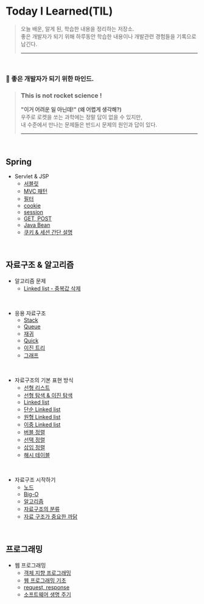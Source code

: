 # Today I Learned(TIL)

>오늘 배운, 알게 된, 학습한 내용을 정리하는 저장소. <br/>
>좋은 개발자가 되기 위해 하루동안 학습한 내용이나 개발관련 경험들을 기록으로 남긴다.
> ***
<br/>

### 📌 좋은 개발자가 되기 위한 마인드.
>### **This is not rocket science !**
>**"이거 어려운 일 아닌데!" (왜 어렵게 생각해?)**
><br/>우주로 로켓을 쏘는 과학에는 정말 답이 없을 수 있지만, 
><br/>내 수준에서 만나는 문제들은 반드시 문제의 원인과 답이 있다.
> ***

<br/>

## Spring

- Servlet & JSP
  - [서블릿](https://github.com/mingseok/TIL/blob/main/Servlet%20%26%20JSP/%EC%84%9C%EB%B8%94%EB%A6%BF.md)<br/>
  - [MVC 패턴](https://github.com/mingseok/TIL/blob/main/Servlet%20%26%20JSP/MVC%20%ED%8C%A8%ED%84%B4%20%EA%B5%AC%ED%98%84.md)<br/>
   - [필터](https://github.com/mingseok/TIL/blob/main/Servlet%20%26%20JSP/%ED%95%84%ED%84%B0.md)<br/>
  - [cookie](https://github.com/mingseok/TIL/blob/main/Servlet%20%26%20JSP/cookie.md)<br/>
  - [session](https://github.com/mingseok/TIL/blob/main/Servlet%20%26%20JSP/session.md)<br/>
  - [GET, POST](https://github.com/mingseok/TIL/blob/main/Servlet%20%26%20JSP/GET%2C%C2%A0POST.md)<br/>
  - [Java Bean](https://github.com/mingseok/TIL/blob/main/Servlet%20%26%20JSP/Java%20Bean.md)<br/>
  - [쿠키 & 세션 간단 설명](https://github.com/mingseok/TIL/blob/main/Servlet%20%26%20JSP/%EC%BF%A0%ED%82%A4%20%26%20%EC%84%B8%EC%85%98%20%EA%B0%84%EB%8B%A8%ED%95%9C%20%EC%84%A4%EB%AA%85.md)<br/>

<br/>

## 자료구조 & 알고리즘

- 알고리즘 문제  
  - [Linked list - 중복값 삭제](https://github.com/mingseok/TIL/blob/main/code/Linked_list_ag.java)<br/>




<br/>

- 응용 자료구조 
  - [Stack](https://github.com/mingseok/TIL/blob/main/%EC%9E%90%EB%A3%8C%EA%B5%AC%EC%A1%B0%20%26%20%EC%95%8C%EA%B3%A0%EB%A6%AC%EC%A6%98/Stack.md)<br/>
   - [Queue](https://github.com/mingseok/TIL/blob/main/%EC%9E%90%EB%A3%8C%EA%B5%AC%EC%A1%B0%20%26%20%EC%95%8C%EA%B3%A0%EB%A6%AC%EC%A6%98/Queue.md)<br/>
   - [재귀](https://github.com/mingseok/TIL/blob/main/%EC%9E%90%EB%A3%8C%EA%B5%AC%EC%A1%B0%20%26%20%EC%95%8C%EA%B3%A0%EB%A6%AC%EC%A6%98/%EC%9E%AC%EA%B7%80.md)<br/>
   - [Quick](https://github.com/mingseok/TIL/blob/main/%EC%9E%90%EB%A3%8C%EA%B5%AC%EC%A1%B0%20%26%20%EC%95%8C%EA%B3%A0%EB%A6%AC%EC%A6%98/%ED%80%B5.md)<br/>
   - [이진 트리](https://github.com/mingseok/TIL/blob/main/%EC%9E%90%EB%A3%8C%EA%B5%AC%EC%A1%B0%20%26%20%EC%95%8C%EA%B3%A0%EB%A6%AC%EC%A6%98/%EC%9D%B4%EC%A7%84%20%ED%8A%B8%EB%A6%AC.md)<br/>
   - [그래프](https://github.com/mingseok/TIL/blob/main/%EC%9E%90%EB%A3%8C%EA%B5%AC%EC%A1%B0%20%26%20%EC%95%8C%EA%B3%A0%EB%A6%AC%EC%A6%98/%EA%B7%B8%EB%9E%98%ED%94%84.md)<br/>  

<br/>


- 자료구조의 기본 표현 방식
  - [선형 리스트](https://github.com/mingseok/TIL/blob/main/%EC%9E%90%EB%A3%8C%EA%B5%AC%EC%A1%B0%20%26%20%EC%95%8C%EA%B3%A0%EB%A6%AC%EC%A6%98/%EC%84%A0%ED%98%95%20%EB%A6%AC%EC%8A%A4%ED%8A%B8.md)<br/>
  - [선형 탐색 & 이진 탐색](https://github.com/mingseok/TIL/blob/main/%EC%9E%90%EB%A3%8C%EA%B5%AC%EC%A1%B0%20%26%20%EC%95%8C%EA%B3%A0%EB%A6%AC%EC%A6%98/%EC%84%A0%ED%98%95%20%EA%B2%80%EC%83%89%20%26%20%EC%9D%B4%EC%A7%84%20%EA%B2%80%EC%83%89.md)<br/>
  - [Linked list](https://github.com/mingseok/TIL/blob/main/%EC%9E%90%EB%A3%8C%EA%B5%AC%EC%A1%B0%20%26%20%EC%95%8C%EA%B3%A0%EB%A6%AC%EC%A6%98/%EC%97%B0%EA%B2%B0%20%EB%A6%AC%EC%8A%A4%ED%8A%B8%20%ED%91%9C%ED%98%84.md)<br/>
  - [단순 Linked list](https://github.com/mingseok/TIL/blob/main/%EC%9E%90%EB%A3%8C%EA%B5%AC%EC%A1%B0%20%26%20%EC%95%8C%EA%B3%A0%EB%A6%AC%EC%A6%98/%EB%8B%A8%EC%88%9C%20%EC%97%B0%EA%B2%B0%20%EB%A6%AC%EC%8A%A4%ED%8A%B8%EC%9D%98%20%EC%95%8C%EA%B3%A0%EB%A6%AC%EC%A6%98.md)<br/>
  - [원형 Linked list](https://github.com/mingseok/TIL/blob/main/%EC%9E%90%EB%A3%8C%EA%B5%AC%EC%A1%B0%20%26%20%EC%95%8C%EA%B3%A0%EB%A6%AC%EC%A6%98/%EC%9B%90%ED%98%95%20%EC%97%B0%EA%B2%B0%20%EB%A6%AC%EC%8A%A4%ED%8A%B8.md)<br/>
  - [이중 Linked list](https://github.com/mingseok/TIL/blob/main/%EC%9E%90%EB%A3%8C%EA%B5%AC%EC%A1%B0%20%26%20%EC%95%8C%EA%B3%A0%EB%A6%AC%EC%A6%98/%EC%9D%B4%EC%A4%91%20%EC%97%B0%EA%B2%B0%20%EB%A6%AC%EC%8A%A4%ED%8A%B8.md)<br/>
  - [버블 정렬](https://github.com/mingseok/TIL/blob/main/%EC%9E%90%EB%A3%8C%EA%B5%AC%EC%A1%B0%20%26%20%EC%95%8C%EA%B3%A0%EB%A6%AC%EC%A6%98/%EB%B2%84%EB%B8%94%20%EC%A0%95%EB%A0%AC.md)<br/>
  - [선택 정렬](https://github.com/mingseok/TIL/blob/main/%EC%9E%90%EB%A3%8C%EA%B5%AC%EC%A1%B0%20%26%20%EC%95%8C%EA%B3%A0%EB%A6%AC%EC%A6%98/%EC%84%A0%ED%83%9D%20%EC%A0%95%EB%A0%AC.md)<br/>
  - [삽입 정렬](https://github.com/mingseok/TIL/blob/main/%EC%9E%90%EB%A3%8C%EA%B5%AC%EC%A1%B0%20%26%20%EC%95%8C%EA%B3%A0%EB%A6%AC%EC%A6%98/%EC%82%BD%EC%9E%85%20%EC%A0%95%EB%A0%AC.md)<br/>
  - [해시 테이블](https://github.com/mingseok/TIL/blob/main/%EC%9E%90%EB%A3%8C%EA%B5%AC%EC%A1%B0%20%26%20%EC%95%8C%EA%B3%A0%EB%A6%AC%EC%A6%98/%ED%95%B4%EC%8B%9C%20%ED%85%8C%EC%9D%B4%EB%B8%94.md)<br/>

<br/>

- 자료구조 시작하기
  - [노드](https://github.com/mingseok/TIL/blob/main/%EC%9E%90%EB%A3%8C%EA%B5%AC%EC%A1%B0%20%26%20%EC%95%8C%EA%B3%A0%EB%A6%AC%EC%A6%98/%EB%85%B8%EB%93%9C.md)<br/>
  - [Big-O](https://github.com/mingseok/TIL/blob/main/%EC%9E%90%EB%A3%8C%EA%B5%AC%EC%A1%B0%20%26%20%EC%95%8C%EA%B3%A0%EB%A6%AC%EC%A6%98/Big_O.md)<br/> 
  - [알고리즘](https://github.com/mingseok/TIL/blob/main/%EC%9E%90%EB%A3%8C%EA%B5%AC%EC%A1%B0%20%26%20%EC%95%8C%EA%B3%A0%EB%A6%AC%EC%A6%98/%EC%95%8C%EA%B3%A0%EB%A6%AC%EC%A6%98.md)<br/>   
  - [자료구조의 분류](https://github.com/mingseok/TIL/blob/main/%EC%9E%90%EB%A3%8C%EA%B5%AC%EC%A1%B0%20%26%20%EC%95%8C%EA%B3%A0%EB%A6%AC%EC%A6%98/%EC%9E%90%EB%A3%8C%EA%B5%AC%EC%A1%B0%EC%9D%98%20%EB%B6%84%EB%A5%98.md)<br/>
  - [자료 구조가 중요한 까닭](https://github.com/mingseok/TIL/blob/main/%EC%9E%90%EB%A3%8C%EA%B5%AC%EC%A1%B0%20%26%20%EC%95%8C%EA%B3%A0%EB%A6%AC%EC%A6%98/%EC%9E%90%EB%A3%8C%20%EA%B5%AC%EC%A1%B0%EA%B0%80%20%EC%A4%91%EC%9A%94%ED%95%9C%20%EA%B9%8C%EB%8B%AD.md)<br/>



<br/>

## 프로그래밍
- 웹 프로그래밍
  - [객체 지향 프로그래밍](https://github.com/mingseok/TIL/blob/main/programming/%EA%B0%9D%EC%B2%B4%20%EC%A7%80%ED%96%A5%20%ED%94%84%EB%A1%9C%EA%B7%B8%EB%9E%98%EB%B0%8D.md)<br/>
  - [웹 프로그래밍 기초](https://github.com/mingseok/TIL/blob/main/programming/%EC%9B%B9%20%ED%94%84%EB%A1%9C%EA%B7%B8%EB%9E%98%EB%B0%8D%20%EA%B8%B0%EC%B4%88.md)<br/>
  - [request, response](https://github.com/mingseok/TIL/blob/main/programming/request%2C%20response.md)<br/>
  - [소프트웨어 생명 주기](https://github.com/mingseok/TIL/blob/main/programming/%EC%86%8C%ED%94%84%ED%8A%B8%EC%9B%A8%EC%96%B4%20%EC%83%9D%EB%AA%85%20%EC%A3%BC%EA%B8%B0.md)<br/>
